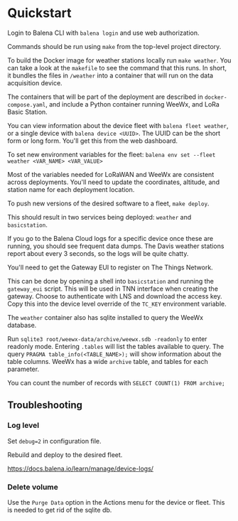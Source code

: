 # Quickstart

Login to Balena CLI with `balena login` and use web authorization.

Commands should be run using `make` from the top-level project directory.

To build the Docker image for weather stations locally run `make weather`. You can take a look at the `makefile` to see the command that this runs. In short, it bundles the files in `/weather` into a container that will run on the data acquisition device.

The containers that will be part of the deployment are described in `docker-compose.yaml`, and include a Python container running WeeWx, and LoRa Basic Station.

You can view information about the device fleet with `balena fleet weather`, or a single device with `balena device <UUID>`. The UUID can be the short form or long form. You'll get this from the web dashboard.

To set new environment variables for the fleet:
`balena env set --fleet weather <VAR_NAME> <VAR_VALUE>`

Most of the variables needed for LoRaWAN and WeeWx are consistent across deployments. You'll need to update the coordinates, altitude, and station name for each deployment location.

To push new versions of the desired software to a fleet, `make deploy`.

This should result in two services being deployed: `weather` and `basicstation`.

If you go to the Balena Cloud logs for a specific device once these are running, you should see frequent data dumps. The Davis weather stations report about every 3 seconds, so the logs will be quite chatty. 

You'll need to get the Gateway EUI to register on The Things Network.

This can be done by opening a shell into `basicstation` and running the `gateway_eui` script. This will be used in TNN interface when creating the gateway. Choose to authenticate with LNS and download the access key. Copy this into the device level override of the `TC_KEY` environment variable.

The `weather` container also has sqlite installed to query the WeeWx database.

Run `sqlite3 root/weewx-data/archive/weewx.sdb -readonly` to enter readonly mode. Entering `.tables` will list the tables available to query. The query `PRAGMA table_info(<TABLE_NAME>);` will show information about the table columns. WeeWx has a wide `archive` table, and tables for each parameter.

You can count the number of records with `SELECT COUNT(1) FROM archive;`

## Troubleshooting

### Log level

Set `debug=2` in configuration file.

Rebuild and deploy to the desired fleet.

https://docs.balena.io/learn/manage/device-logs/

### Delete volume

Use the `Purge Data` option in the Actions menu for the device or fleet. This is needed to get rid of the sqlite db. 

